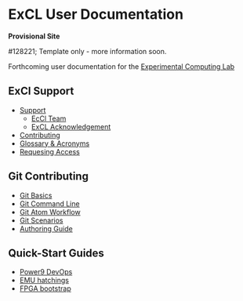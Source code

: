 # ExCL User Documentation

**Provisional Site**

#128221; Template only - more information soon.

Forthcoming user documentation for the [Experimental Computing Lab](https://excl.ornl.gov/)

## ExCl Support

- [Support](SUPPORT.md)
  - [EcCl Team](MEMBERS.md)
  - [ExCL Acknowledgement](acknowledge.md)
- [Contributing](CONTRIBUTING.md)
- [Glossary & Acronyms](GLOSSARY_.md)
- [Requesing Access](access-info.md)

## Git Contributing
- [Git Basics](contributing/git-basics.md)
- [Git Command Line](contributing/git-command-line.md)
- [Git Atom Workflow](contributing/git-workflow.md)
- [Git Scenarios](contributing/git-scenarios.md)
- [Authoring Guide](contributing/authoring-guide.md)

## Quick-Start Guides
  - [Power9 DevOps](quick-starts/power9-devops-quick-start.md)
  - [EMU hatchings](quick-starts/emu-quick-start.md)
  - [FPGA bootstrap](quick-starts/fpga-quick-start.md)
